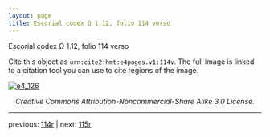 ```yaml
---
layout: page
title: Escorial codex Ω 1.12, folio 114 verso
---
```


Escorial codex Ω 1.12, folio 114 verso

Cite this object as `urn:cite2:hmt:e4pages.v1:114v`.  The full image is linked to a citation tool you can use to cite regions of the image.

[![e4_126](http://www.homermultitext.org/iipsrv?IIIF=/project/homer/pyramidal/deepzoom/hmt/e4img/2017a/e4_126.tif/full/800,/0/default.jpg)](http://www.homermultitext.org/ict2/?urn=urn:cite2:hmt:e4img.2017a:e4_126) 

<p style="text-align: center; font-style: italic;">Creative Commons Attribution-Noncommercial-Share Alike 3.0 License.</p>

---

previous: [114r](../114r/) | next: [115r](../115r/)